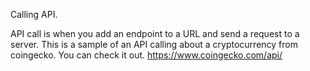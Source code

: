 Calling API.


API call is when you add an endpoint to a URL and send a request to a server.
This is a sample of an API calling about a cryptocurrency from coingecko.
You can check it out.
https://www.coingecko.com/api/

